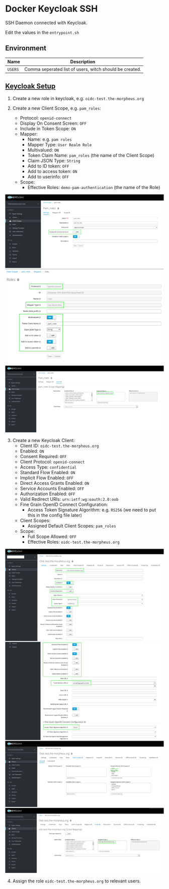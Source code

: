 # Docker Keycloak SSH

SSH Daemon connected with Keycloak.

Edit the values in the `entrypoint.sh`

## Environment

| Name | Description |
|------|-------------|
| `USERS` | Comma seperated list of users, witch should be created. |


## [Keycloak Setup](https://github.com/zhaow-de/pam-keycloak-oidc#installation)
1.  Create a new role in keycloak, e.g. `oidc-test.the-morpheus.org`

2.  Create a new Client Scope, e.g. `pam_roles`:
    * Protocol: `openid-connect`
    * Display On Consent Screen: `OFF`
    * Include in Token Scope: `ON`
    * Mapper:
        * Name: e.g. `pam roles`
        * Mapper Type: `User Realm Role`
        * Multivalued: `ON`
        * Token Claim Name: `pam_roles` (the name of the Client Scope)
        * Claim JSON Type: `String`
        * Add to ID token: `OFF`
        * Add to access token: `ON`
        * Add to userinfo: `OFF`
    * Scope:
        * Effective Roles: `demo-pam-authentication` (the name of the Role)

![Settings](./img/keycloak_client_scope_settings.png)  
![Mappers](./img/keycloak_client_scope_mapper.png)  
![Scope](./img/keycloak_client_scope_scope.png)  

3.  Create a new Keycloak Client:
    * Client ID: `oidc-test.the-morpheus.org`
    * Enabled: `ON`
    * Consent Required: `OFF`
    * Client Protocol: `openid-connect`
    * Access Type: `confidential`
    * Standard Flow Enabled: `ON`
    * Implicit Flow Enabled: `OFF`
    * Direct Access Grants Enabled: `ON`
    * Service Accounts Enabled: `OFF`
    * Authorization Enabled: `OFF`
    * Valid Redirect URIs: `urn:ietf:wg:oauth:2.0:oob`
    * Fine Grain OpenID Connect Configuration:
        * Access Token Signature Algorithm: e.g. `RS256` (we need to put this in the config file later)
    * Client Scopes:
        * Assigned Default Client Scopes: `pam_roles`
    * Scope:
        * Full Scope Allowed: `OFF`
        * Effective Roles: `oidc-test.the-morpheus.org`

![Client](./img/keycloak_client_1.png)  
![Client](./img/keycloak_client_2.png)  
![Client Scopes](./img/keycloak_client_client_scopes.png)  
![Scope](./img/keycloak_client_scope.png)  

4.  Assign the role `oidc-test.the-morpheus.org` to relevant users.
